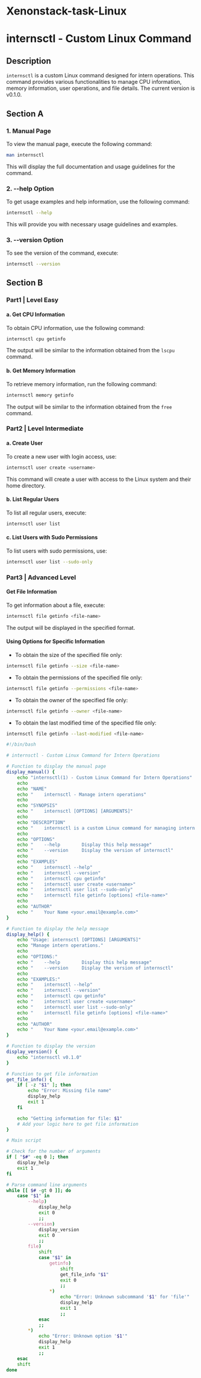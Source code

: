 # Xenonstack-task-Linux
# internsctl - Custom Linux Command

## Description

`internsctl` is a custom Linux command designed for intern operations. This command provides various functionalities to manage CPU information, memory information, user operations, and file details. The current version is v0.1.0.

## Section A

### 1. Manual Page

To view the manual page, execute the following command:

```bash
man internsctl
```

This will display the full documentation and usage guidelines for the command.

### 2. --help Option

To get usage examples and help information, use the following command:

```bash
internsctl --help
```

This will provide you with necessary usage guidelines and examples.

### 3. --version Option

To see the version of the command, execute:

```bash
internsctl --version
```

## Section B

### Part1 | Level Easy

#### a. Get CPU Information

To obtain CPU information, use the following command:

```bash
internsctl cpu getinfo
```

The output will be similar to the information obtained from the `lscpu` command.

#### b. Get Memory Information

To retrieve memory information, run the following command:

```bash
internsctl memory getinfo
```

The output will be similar to the information obtained from the `free` command.

### Part2 | Level Intermediate

#### a. Create User

To create a new user with login access, use:

```bash
internsctl user create <username>
```

This command will create a user with access to the Linux system and their home directory.

#### b. List Regular Users

To list all regular users, execute:

```bash
internsctl user list
```

#### c. List Users with Sudo Permissions

To list users with sudo permissions, use:

```bash
internsctl user list --sudo-only
```

### Part3 | Advanced Level

#### Get File Information

To get information about a file, execute:

```bash
internsctl file getinfo <file-name>
```

The output will be displayed in the specified format.

#### Using Options for Specific Information

- To obtain the size of the specified file only:

```bash
internsctl file getinfo --size <file-name>
```

- To obtain the permissions of the specified file only:

```bash
internsctl file getinfo --permissions <file-name>
```

- To obtain the owner of the specified file only:

```bash
internsctl file getinfo --owner <file-name>
```

- To obtain the last modified time of the specified file only:

```bash
internsctl file getinfo --last-modified <file-name>
```

```bash
#!/bin/bash

# internsctl - Custom Linux Command for Intern Operations

# Function to display the manual page
display_manual() {
    echo "internsctl(1) - Custom Linux Command for Intern Operations"
    echo
    echo "NAME"
    echo "    internsctl - Manage intern operations"
    echo
    echo "SYNOPSIS"
    echo "    internsctl [OPTIONS] [ARGUMENTS]"
    echo
    echo "DESCRIPTION"
    echo "    internsctl is a custom Linux command for managing intern operations."
    echo
    echo "OPTIONS"
    echo "    --help        Display this help message"
    echo "    --version     Display the version of internsctl"
    echo
    echo "EXAMPLES"
    echo "    internsctl --help"
    echo "    internsctl --version"
    echo "    internsctl cpu getinfo"
    echo "    internsctl user create <username>"
    echo "    internsctl user list --sudo-only"
    echo "    internsctl file getinfo [options] <file-name>"
    echo
    echo "AUTHOR"
    echo "    Your Name <your.email@example.com>"
}

# Function to display the help message
display_help() {
    echo "Usage: internsctl [OPTIONS] [ARGUMENTS]"
    echo "Manage intern operations."
    echo
    echo "OPTIONS:"
    echo "    --help        Display this help message"
    echo "    --version     Display the version of internsctl"
    echo
    echo "EXAMPLES:"
    echo "    internsctl --help"
    echo "    internsctl --version"
    echo "    internsctl cpu getinfo"
    echo "    internsctl user create <username>"
    echo "    internsctl user list --sudo-only"
    echo "    internsctl file getinfo [options] <file-name>"
    echo
    echo "AUTHOR"
    echo "    Your Name <your.email@example.com>"
}

# Function to display the version
display_version() {
    echo "internsctl v0.1.0"
}

# Function to get file information
get_file_info() {
    if [ -z "$1" ]; then
        echo "Error: Missing file name"
        display_help
        exit 1
    fi

    echo "Getting information for file: $1"
    # Add your logic here to get file information
}

# Main script

# Check for the number of arguments
if [ "$#" -eq 0 ]; then
    display_help
    exit 1
fi

# Parse command line arguments
while [[ $# -gt 0 ]]; do
    case "$1" in
        --help)
            display_help
            exit 0
            ;;
        --version)
            display_version
            exit 0
            ;;
        file)
            shift
            case "$1" in
                getinfo)
                    shift
                    get_file_info "$1"
                    exit 0
                    ;;
                *)
                    echo "Error: Unknown subcommand '$1' for 'file'"
                    display_help
                    exit 1
                    ;;
            esac
            ;;
        *)
            echo "Error: Unknown option '$1'"
            display_help
            exit 1
            ;;
    esac
    shift
done
```
